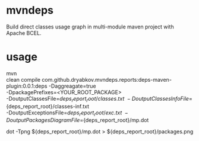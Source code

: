 # mvndeps
Build direct classes usage graph in multi-module maven project with Apache BCEL.

# usage

mvn \
    clean compile com.github.dryabkov.mvndeps.reports:deps-maven-plugin:0.0.1:deps -Daggreagate=true \
    -DpackagePrefixes=<YOUR_ROOT_PACKAGE> \
    -DoutputClassesFile=${deps_report_root}/classes.txt \
    -DoutputClassesInfoFile=${deps_report_root}/classes-inf.txt \
    -DoutputExceptionsFile=${deps_report_root}/exc.txt \
    -DoutputPackagesDiagramFile=${deps_report_root}/mp.dot

dot -Tpng ${deps_report_root}/mp.dot > ${deps_report_root}/packages.png
